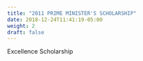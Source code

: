 ```yaml
---
title: "2011 PRIME MINISTER'S SCHOLARSHIP"
date: 2018-12-24T11:41:19-05:00
weight: 2
draft: false
---
```


Excellence Scholarship
